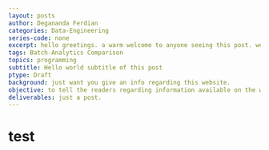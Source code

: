 ```yaml
---
layout: posts
author: Degananda Ferdian
categories: Data-Engineering
series-code: none
excerpt: hello greetings. a warm welcome to anyone seeing this post. we're creating pipeloon to share our journey in digital tech consulting. i hope you can find some interesting stuff while lurking in here.
tags: Batch-Analytics Comparison
topics: programming
subtitle: Hello world subtitle of this post
ptype: Draft
background: just want you give an info regarding this website.
objective: to tell the readers regarding information available on the website.
deliverables: just a post.
---
```



# test